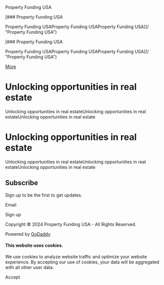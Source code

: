Property Funding USA



[### Property Funding USA

Property Funding USAProperty Funding USAProperty Funding USA](/ "Property Funding USA")

[### Property Funding USA

Property Funding USAProperty Funding USAProperty Funding USA](/ "Property Funding USA")

[More](#)

Unlocking opportunities in real estate
======================================

Unlocking opportunities in real estateUnlocking opportunities in real estateUnlocking opportunities in real estate

Unlocking opportunities in real estate
======================================

Unlocking opportunities in real estateUnlocking opportunities in real estateUnlocking opportunities in real estate

Subscribe
---------

Sign up to be the first to get updates.

Email

Sign up

Copyright © 2024 Property Funding USA - All Rights Reserved.

Powered by [GoDaddy](https://www.godaddy.com/websites/website-builder?isc=pwugc&utm_source=wsb&utm_medium=applications&utm_campaign=en-us_corp_applications_base)

#### This website uses cookies.

We use cookies to analyze website traffic and optimize your website experience. By accepting our use of cookies, your data will be aggregated with all other user data.

Accept
